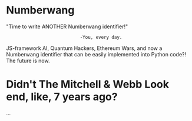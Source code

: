 # Numberwang

"Time to write ANOTHER Numberwang identifier!"

								-You, every day.
									
JS-framework AI, Quantum Hackers, Ethereum Wars, and now a Numberwang identifier
that can be easily implemented into Python code?! The future is now.

# Didn't The Mitchell & Webb Look end, like, 7 years ago?

...
